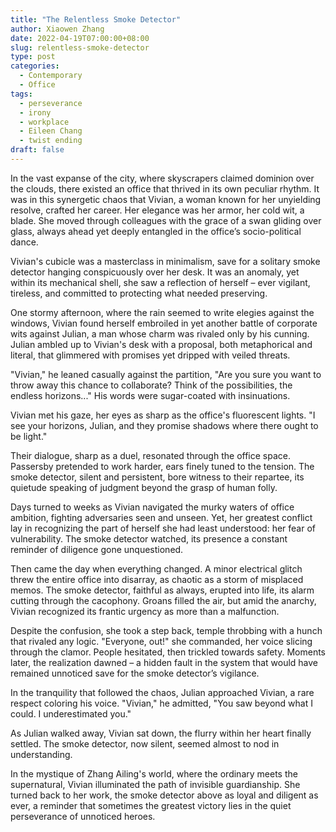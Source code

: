 ```yaml
---
title: "The Relentless Smoke Detector"
author: Xiaowen Zhang
date: 2022-04-19T07:00:00+08:00
slug: relentless-smoke-detector
type: post
categories:
  - Contemporary
  - Office
tags:
  - perseverance
  - irony
  - workplace
  - Eileen Chang
  - twist ending
draft: false
---
```


In the vast expanse of the city, where skyscrapers claimed dominion over the clouds, there existed an office that thrived in its own peculiar rhythm. It was in this synergetic chaos that Vivian, a woman known for her unyielding resolve, crafted her career. Her elegance was her armor, her cold wit, a blade. She moved through colleagues with the grace of a swan gliding over glass, always ahead yet deeply entangled in the office’s socio-political dance.

Vivian's cubicle was a masterclass in minimalism, save for a solitary smoke detector hanging conspicuously over her desk. It was an anomaly, yet within its mechanical shell, she saw a reflection of herself – ever vigilant, tireless, and committed to protecting what needed preserving.

One stormy afternoon, where the rain seemed to write elegies against the windows, Vivian found herself embroiled in yet another battle of corporate wits against Julian, a man whose charm was rivaled only by his cunning. Julian ambled up to Vivian's desk with a proposal, both metaphorical and literal, that glimmered with promises yet dripped with veiled threats.

"Vivian," he leaned casually against the partition, "Are you sure you want to throw away this chance to collaborate? Think of the possibilities, the endless horizons..." His words were sugar-coated with insinuations.

Vivian met his gaze, her eyes as sharp as the office's fluorescent lights. "I see your horizons, Julian, and they promise shadows where there ought to be light."

Their dialogue, sharp as a duel, resonated through the office space. Passersby pretended to work harder, ears finely tuned to the tension. The smoke detector, silent and persistent, bore witness to their repartee, its quietude speaking of judgment beyond the grasp of human folly.

Days turned to weeks as Vivian navigated the murky waters of office ambition, fighting adversaries seen and unseen. Yet, her greatest conflict lay in recognizing the part of herself she had least understood: her fear of vulnerability. The smoke detector watched, its presence a constant reminder of diligence gone unquestioned.

Then came the day when everything changed. A minor electrical glitch threw the entire office into disarray, as chaotic as a storm of misplaced memos. The smoke detector, faithful as always, erupted into life, its alarm cutting through the cacophony. Groans filled the air, but amid the anarchy, Vivian recognized its frantic urgency as more than a malfunction.

Despite the confusion, she took a step back, temple throbbing with a hunch that rivaled any logic. "Everyone, out!" she commanded, her voice slicing through the clamor. People hesitated, then trickled towards safety. Moments later, the realization dawned – a hidden fault in the system that would have remained unnoticed save for the smoke detector’s vigilance.

In the tranquility that followed the chaos, Julian approached Vivian, a rare respect coloring his voice. "Vivian," he admitted, "You saw beyond what I could. I underestimated you."

As Julian walked away, Vivian sat down, the flurry within her heart finally settled. The smoke detector, now silent, seemed almost to nod in understanding.

In the mystique of Zhang Ailing's world, where the ordinary meets the supernatural, Vivian illuminated the path of invisible guardianship. She turned back to her work, the smoke detector above as loyal and diligent as ever, a reminder that sometimes the greatest victory lies in the quiet perseverance of unnoticed heroes.